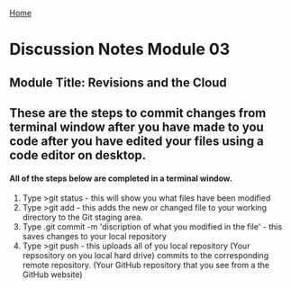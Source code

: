 [Home](https://pmargellos.github.io/reading-notes)

# Discussion Notes Module 03
## Module Title: Revisions and the Cloud

## These are the steps to commit changes from terminal window after you have made to you code after you have edited your files using a code editor on desktop.

#### All of the steps below are completed in a terminal window.

1. Type >git status - this will show you what files have been modified
2. Type >git add <file name that you want to add> - this adds the new or changed file to your working directory to the Git staging area.
3. Type .git commit -m 'discription of what you modified in the file' - this saves changes to your local repository
4. Type >git push - this uploads all of you local repository (Your repsository on you local hard drive) commits to the corresponding remote repository. (Your GitHub repository that you see from a the GitHub website)